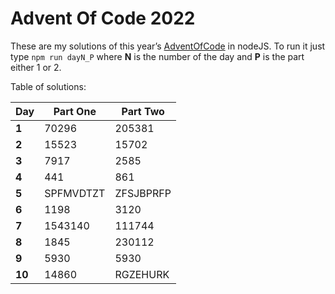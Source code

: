 # Advent Of Code 2022
These are my solutions of this year’s [AdventOfCode](https://adventofcode.com/2022) in nodeJS.
To run it just type `npm run dayN_P` where **N** is the number of the day and **P** is the part either 1 or 2.

Table of solutions:

| Day    | Part One  | Part Two  |
|--------|-----------|-----------|
| **1**  | 70296     | 205381    |
| **2**  | 15523     | 15702     |
| **3**  | 7917      | 2585      |
| **4**  | 441       | 861       |
| **5**  | SPFMVDTZT | ZFSJBPRFP |
| **6**  | 1198      | 3120      |
| **7**  | 1543140   | 111744    |
| **8**  | 1845      | 230112    |
| **9**  | 5930      | 5930      |
| **10** | 14860     | RGZEHURK  |